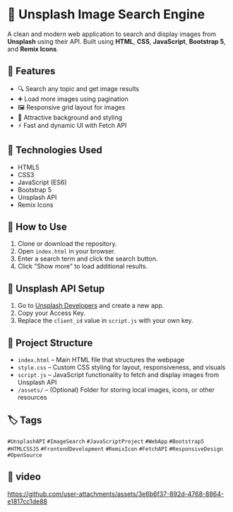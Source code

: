 <h1>📸 Unsplash Image Search Engine</h1>

<p>A clean and modern web application to search and display images from <strong>Unsplash</strong> using their API. Built using <strong>HTML</strong>, <strong>CSS</strong>, <strong>JavaScript</strong>, <strong>Bootstrap 5</strong>, and <strong>Remix Icons</strong>.</p>

<h2>🚀 Features</h2>
<ul>
  <li>🔍 Search any topic and get image results</li>
  <li>➕ Load more images using pagination</li>
  <li>🖼️ Responsive grid layout for images</li>
  <li>🎨 Attractive background and styling</li>
  <li>⚡ Fast and dynamic UI with Fetch API</li>
</ul>

<h2>📂 Technologies Used</h2>
<ul>
  <li>HTML5</li>
  <li>CSS3</li>
  <li>JavaScript (ES6)</li>
  <li>Bootstrap 5</li>
  <li>Unsplash API</li>
  <li>Remix Icons</li>
</ul>

<h2>🔧 How to Use</h2>
<ol>
  <li>Clone or download the repository.</li>
  <li>Open <code>index.html</code> in your browser.</li>
  <li>Enter a search term and click the search button.</li>
  <li>Click "Show more" to load additional results.</li>
</ol>

<h2>🔑 Unsplash API Setup</h2>
<ol>
  <li>Go to <a href="https://unsplash.com/developers" target="_blank">Unsplash Developers</a> and create a new app.</li>
  <li>Copy your Access Key.</li>
  <li>Replace the <code>client_id</code> value in <code>script.js</code> with your own key.</li>
</ol>

<h2>📁 Project Structure</h2>
<ul>
  <li><code>index.html</code> – Main HTML file that structures the webpage</li>
  <li><code>style.css</code> – Custom CSS styling for layout, responsiveness, and visuals</li>
  <li><code>script.js</code> – JavaScript functionality to fetch and display images from Unsplash API</li>
  <li><code>/assets/</code> – (Optional) Folder for storing local images, icons, or other resources</li>
</ul>


<h2>🏷️ Tags</h2>
<p>
  <code>#UnsplashAPI</code>
  <code>#ImageSearch</code>
  <code>#JavaScriptProject</code>
  <code>#WebApp</code>
  <code>#Bootstrap5</code>
  <code>#HTMLCSSJS</code>
  <code>#FrontendDevelopment</code>
  <code>#RemixIcon</code>
  <code>#FetchAPI</code>
  <code>#ResponsiveDesign</code>
  <code>#OpenSource</code>
</p>

<h2>🎥 video</h2>

https://github.com/user-attachments/assets/3e6b6f37-892d-4768-8864-e1817cc1de88

